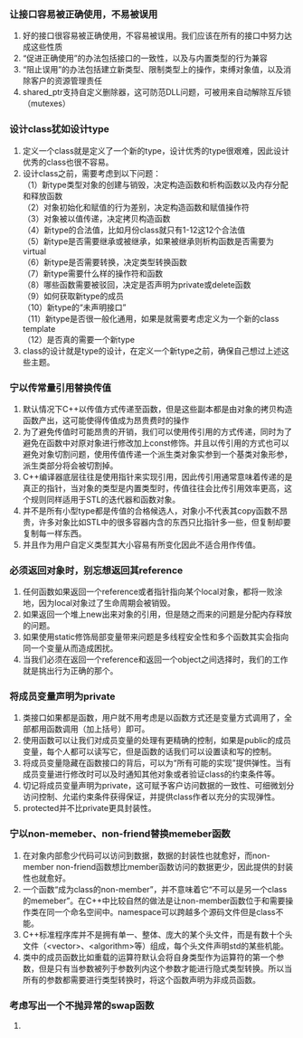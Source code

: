 ### 让接口容易被正确使用，不易被误用
1. 好的接口很容易被正确使用，不容易被误用。我们应该在所有的接口中努力达成这些性质
2. “促进正确使用”的办法包括接口的一致性，以及与内置类型的行为兼容
3. “阻止误用”的办法包括建立新类型、限制类型上的操作，束缚对象值，以及消除客户的资源管理责任
4. shared_ptr支持自定义删除器，这可防范DLL问题，可被用来自动解除互斥锁（mutexes）

### 设计class犹如设计type
1. 定义一个class就是定义了一个新的type，设计优秀的type很艰难，因此设计优秀的class也很不容易。
2. 设计class之前，需要考虑到以下问题：  
（1）新type类型对象的创建与销毁，决定构造函数和析构函数以及内存分配和释放函数  
（2）对象初始化和赋值的行为差别，决定构造函数和赋值操作符  
（3）对象被以值传递，决定拷贝构造函数  
（4）新type的合法值，比如月份class就只有1-12这12个合法值  
（5）新type是否需要继承或被继承，如果被继承则析构函数是否需要为virtual  
（6）新type是否需要转换，决定类型转换函数  
（7）新type需要什么样的操作符和函数  
（8）哪些函数需要被驳回，决定是否声明为private或delete函数  
（9）如何获取新type的成员  
（10）新type的“未声明接口”  
（11）新type是否很一般化通用，如果是就需要考虑定义为一个新的class template  
（12）是否真的需要一个新type
3. class的设计就是type的设计，在定义一个新type之前，确保自己想过上述这些主题。

### 宁以传常量引用替换传值
1. 默认情况下C++以传值方式传递至函数，但是这些副本都是由对象的拷贝构造函数产出，这可能使得传值成为昂贵费时的操作
2. 为了避免传值时可能昂贵的开销，我们可以使用传引用的方式传递，同时为了避免在函数中对原对象进行修改加上const修饰。并且以传引用的方式也可以避免对象切割问题，使用传值传递一个派生类对象实参到一个基类对象形参，派生类部分将会被切割掉。
3. C++编译器底层往往是使用指针来实现引用，因此传引用通常意味着传递的是真正的指针，当对象的类型是内置类型时，传值往往会比传引用效率更高，这个规则同样适用于STL的迭代器和函数对象。
4. 并不是所有小型type都是传值的合格候选人，对象小不代表其copy函数不昂贵，许多对象比如STL中的很多容器内含的东西只比指针多一些，但复制却要复制每一样东西。
5. 并且作为用户自定义类型其大小容易有所变化因此不适合用作传值。

### 必须返回对象时，别忘想返回其reference
1. 任何函数如果返回一个reference或者指针指向某个local对象，都将一败涂地，因为local对象过了生命周期会被销毁。
2. 如果返回一个堆上new出来对象的引用，但是随之而来的问题是分配内存释放的问题。
3. 如果使用static修饰局部变量带来问题是多线程安全性和多个函数其实会指向同一个变量从而造成困扰。
4. 当我们必须在返回一个reference和返回一个object之间选择时，我们的工作就是挑出行为正确的那个。

### 将成员变量声明为private
1. 类接口如果都是函数，用户就不用考虑是以函数方式还是变量方式调用了，全部都用函数调用（加上括号）即可。
2. 使用函数可以让我们对成员变量的处理有更精确的控制，如果是public的成员变量，每个人都可以读写它，但是函数的话我们可以设置读和写的控制。
3. 将成员变量隐藏在函数接口的背后，可以为“所有可能的实现”提供弹性。当有成员变量进行修改时可以及时通知其他对象或者验证class的约束条件等。
4. 切记将成员变量声明为private，这可赋予客户访问数据的一致性、可细微划分访问控制、允诺约束条件获得保证，并提供class作者以充分的实现弹性。
5. protected并不比private更具封装性。

### 宁以non-memeber、non-friend替换memeber函数
1. 在对象内部愈少代码可以访问到数据，数据的封装性也就愈好，而non-member non-friend函数想比member函数访问的数据更少，因此提供的封装性也就愈好。
2. 一个函数“成为class的non-member”，并不意味着它“不可以是另一个class的memeber”。在C++中比较自然的做法是让non-member函数位于和需要操作类在同一个命名空间中。namespace可以跨越多个源码文件但是class不能。
3. C++标准程序库并不是拥有单一、整体、庞大的某个头文件，而是有数十个头文件（\<vector>、\<algorithm>等）组成，每个头文件声明std的某些机能。
4. 类中的成员函数比如重载的运算符默认会将自身类型作为运算符的第一个参数，但是只有当参数被列于参数列内这个参数才能进行隐式类型转换。所以当所有的参数都需要进行类型转换时，将这个函数声明为非成员函数。

### 考虑写出一个不抛异常的swap函数
1. 